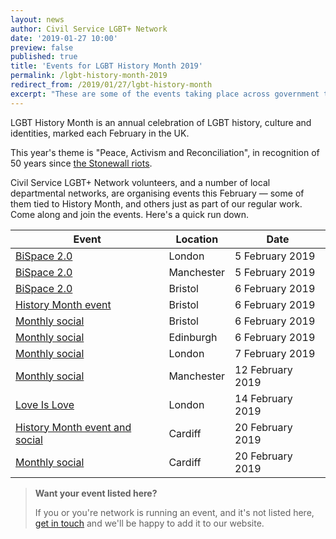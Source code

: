 ```yaml
---
layout: news
author: Civil Service LGBT+ Network
date: '2019-01-27 10:00'
preview: false
published: true
title: 'Events for LGBT History Month 2019'
permalink: /lgbt-history-month-2019
redirect_from: /2019/01/27/lgbt-history-month
excerpt: "These are some of the events taking place across government this LGBT History Month."
---
```


LGBT History Month is an annual celebration of LGBT history, culture and identities, marked each February in the UK.

This year's theme is "Peace, Activism and Reconciliation", in recognition of 50 years since [the Stonewall riots](https://en.wikipedia.org/wiki/Stonewall_riots).

Civil Service LGBT+ Network volunteers, and a number of local departmental networks, are organising events this February — some of them tied to History Month, and others just as part of our regular work. Come along and join the events. Here's a quick run down.

| Event                                                       | Location         | Date                   |
|-------------------------------------------------------------|------------------|------------------------|
| [BiSpace 2.0](/event/2019-02-05-bispace-london/)                  | London           | 5 February 2019        |
| [BiSpace 2.0](/event/2019-02-05-bispace-manchester/)              | Manchester       | 5 February 2019        |
| [BiSpace 2.0](/event/2019-02-06-bispace-bristol/)                 | Bristol          | 6 February 2019        |
| [History Month event](/event/2019-02-06-lgbt-history-month-bristol) | Bristol | 6 February 2019 | 
| [Monthly social](/event/2019-02-06-bristol-social/)         | Bristol          | 6 February 2019        |
| [Monthly social](/event/2019-02-06-edinburgh-social/)       | Edinburgh        | 6 February 2019        |
| [Monthly social](/event/2019-02-07-london-social/)          | London           | 7 February 2019        |
| [Monthly social](/event/2019-02-12-manchester-social/)      | Manchester           | 12 February 2019    |    
| [Love Is Love](/event/2019-02-14-love-is-love-sue-owen-chris-smith/) | London         | 14 February 2019       |
| [History Month event and social](/event/2019-02-20-lgbt-history-month-cardiff) | Cardiff | 20 February 2019 |
| [Monthly social](/event/2019-02-20-cardiff-social/)         | Cardiff           | 20 February 2019        |

> **Want your event listed here?**
>
> If you or you're network is running an event, and it's not listed here, [get in touch](/about/contact-us/) and we'll be happy to add it to our website.
